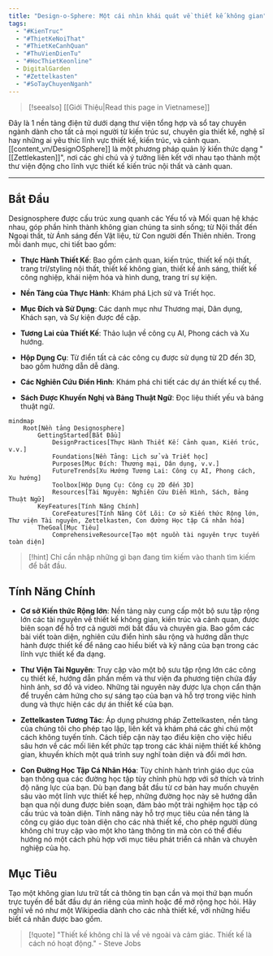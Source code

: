 ```yaml
---
title: "Design-o-Sphere: Một cái nhìn khái quát về thiết kế không gian"
tags:
  - "#KienTruc"
  - "#ThietKeNoiThat"
  - "#ThietKeCanhQuan"
  - "#ThuVienDienTu"
  - "#HocThietKeonline"
  - DigitalGarden
  - "#Zettelkasten"
  - "#SoTayChuyenNganh"
---
```

>[!seealso] [[Giới Thiệu|Read this page in Vietnamese]]

Đây là 1 nền tảng điện tử dưới dạng thư viện tổng hợp và sổ tay chuyên ngành dành cho tất cả mọi người từ kiến trúc sư, chuyên gia thiết kế, nghệ sĩ hay những ai yêu thíc lĩnh vực thiết kế, kiến trúc, và cảnh quan. [[content_vn/DesignOSphere]] là một phương pháp quản lý kiến thức dạng "[[Zettlekasten]]", nơi các ghi chú và ý tưởng liên kết với nhau tạo thành một thư viện động cho lĩnh vực thiết kế kiến trúc nội thất và cảnh quan.

---

## Bắt Đầu

Designosphere được cấu trúc xung quanh các Yếu tố và Mối quan hệ khác nhau, góp phần hình thành không gian chúng ta sinh sống; từ Nội thất đến Ngoại thất, từ Ánh sáng đến Vật liệu, từ Con người đến Thiên nhiên. Trong mỗi danh mục, chi tiết bao gồm:

- **Thực Hành Thiết Kế**: Bao gồm cảnh quan, kiến trúc, thiết kế nội thất, trang trí/styling nội thất, thiết kế không gian, thiết kế ánh sáng, thiết kế công nghiệp, khái niệm hóa và hình dung, trang trí sự kiện.
    
- **Nền Tảng của Thực Hành**: Khám phá Lịch sử và Triết học.
    
- **Mục Đích và Sử Dụng**: Các danh mục như Thương mại, Dân dụng, Khách sạn, và Sự kiện được đề cập.
    
- **Tương Lai của Thiết Kế**: Thảo luận về công cụ AI, Phong cách và Xu hướng.
    
- **Hộp Dụng Cụ**: Từ điển tất cả các công cụ được sử dụng từ 2D đến 3D, bao gồm hướng dẫn dễ dàng.
    
- **Các Nghiên Cứu Điển Hình**: Khám phá chi tiết các dự án thiết kế cụ thể.
    
- **Sách Được Khuyến Nghị và Bảng Thuật Ngữ**: Đọc liệu thiết yếu và bảng thuật ngữ.

```mermaid
mindmap
    Root[Nền tảng Designosphere]
        GettingStarted[Bắt Đầu]
            DesignPractices[Thực Hành Thiết Kế: Cảnh quan, Kiến trúc, v.v.]
            Foundations[Nền Tảng: Lịch sử và Triết học]
            Purposes[Mục Đích: Thương mại, Dân dụng, v.v.]
            FutureTrends[Xu Hướng Tương Lai: Công cụ AI, Phong cách, Xu hướng]
            Toolbox[Hộp Dụng Cụ: Công cụ 2D đến 3D]
            Resources[Tài Nguyên: Nghiên Cứu Điển Hình, Sách, Bảng Thuật Ngữ]
        KeyFeatures[Tính Năng Chính]
            CoreFeatures[Tính Năng Cốt Lõi: Cơ sở Kiến thức Rộng lớn, Thư viện Tài nguyên, Zettelkasten, Con đường Học tập Cá nhân hóa]
        TheGoal[Mục Tiêu]
            ComprehensiveResource[Tạo một nguồn tài nguyên trực tuyến toàn diện]
```

>[!hint] Chỉ cần nhập những gì bạn đang tìm kiếm vào thanh tìm kiếm để bắt đầu.

## Tính Năng Chính

- **Cơ sở Kiến thức Rộng lớn**: Nền tảng này cung cấp một bộ sưu tập rộng lớn các tài nguyên về thiết kế không gian, kiến trúc và cảnh quan, được biên soạn để hỗ trợ cả người mới bắt đầu và chuyên gia. Bao gồm các bài viết toàn diện, nghiên cứu điển hình sâu rộng và hướng dẫn thực hành được thiết kế để nâng cao hiểu biết và kỹ năng của bạn trong các lĩnh vực thiết kế đa dạng.

- **Thư Viện Tài Nguyên**: Truy cập vào một bộ sưu tập rộng lớn các công cụ thiết kế, hướng dẫn phần mềm và thư viện đa phương tiện chứa đầy hình ảnh, sơ đồ và video. Những tài nguyên này được lựa chọn cẩn thận để truyền cảm hứng cho sự sáng tạo của bạn và hỗ trợ trong việc hình dung và thực hiện các dự án thiết kế của bạn.

- **Zettelkasten Tương Tác**: Áp dụng phương pháp Zettelkasten, nền tảng của chúng tôi cho phép tạo lập, liên kết và khám phá các ghi chú một cách không tuyến tính. Cách tiếp cận này tạo điều kiện cho việc hiểu sâu hơn về các mối liên kết phức tạp trong các khái niệm thiết kế không gian, khuyến khích một quá trình suy nghĩ toàn diện và đổi mới hơn.

- **Con Đường Học Tập Cá Nhân Hóa**: Tùy chỉnh hành trình giáo dục của bạn thông qua các đường học tập tùy chỉnh phù hợp với sở thích và trình độ năng lực của bạn. Dù bạn đang bắt đầu từ cơ bản hay muốn chuyên sâu vào một lĩnh vực thiết kế hẹp, những đường học này sẽ hướng dẫn bạn qua nội dung được biên soạn, đảm bảo một trải nghiệm học tập có cấu trúc và toàn diện. Tính năng này hỗ trợ mục tiêu của nền tảng là công cụ giáo dục toàn diện cho các nhà thiết kế, cho phép người dùng không chỉ truy cập vào một kho tàng thông tin mà còn có thể điều hướng nó một cách phù hợp với mục tiêu phát triển cá nhân và chuyên nghiệp của họ.

## Mục Tiêu

Tạo một không gian lưu trữ tất cả thông tin bạn cần và mọi thứ bạn muốn trực tuyến để bắt đầu dự án riêng của mình hoặc để mở rộng học hỏi. Hãy nghĩ về nó như một Wikipedia dành cho các nhà thiết kế, với những hiểu biết cá nhân được bao gồm.

>[!quote] "Thiết kế không chỉ là về vẻ ngoài và cảm giác. Thiết kế là cách nó hoạt động." - Steve Jobs